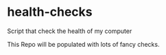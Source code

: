 # health-checks
Script that check the health of my computer

This Repo will be populated with lots of fancy checks.